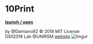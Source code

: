 # 10Print
**[launch / open](http://dsii-2018-unirsm.github.io/Damiano92/10Print/10_print_variazioni_p5/10_print_v2/)**

by @Damiano92 © 2018 MIT License  
DSII2018 Lab @UNIRSM [website](http://dsii-2018-unirsm.github.io)
![Imgur](https://i.imgur.com/5Traajt.png)
